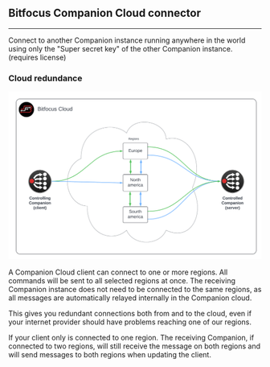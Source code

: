 ## Bitfocus Companion Cloud connector

---

Connect to another Companion instance running anywhere in the world using only the "Super secret key" of the other Companion instance. (requires license)

### Cloud redundance

![companion-cloud-illustration](documentation/companion-cloud-illustration1.png)

A Companion Cloud client can connect to one or more regions. All commands will be sent to all selected regions at once. The receiving Companion instance does not need to be connected to the same regions, as all messages are automatically relayed internally in the Companion cloud.

This gives you redundant connections both from and to the cloud, even if your internet provider should have problems reaching one of our regions.

If your client only is connected to one region. The receiving Companion, if connected to two regions, will still receive the message on both regions and will send messages to both regions when updating the client.
